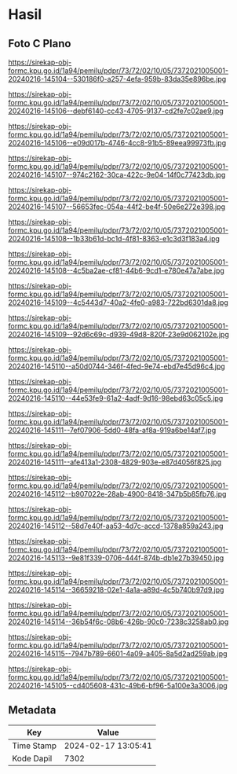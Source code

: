 # Hasil

## Foto C Plano

https://sirekap-obj-formc.kpu.go.id/1a94/pemilu/pdpr/73/72/02/10/05/7372021005001-20240216-145104--530186f0-a257-4efa-959b-83da35e896be.jpg

https://sirekap-obj-formc.kpu.go.id/1a94/pemilu/pdpr/73/72/02/10/05/7372021005001-20240216-145106--debf6140-cc43-4705-9137-cd2fe7c02ae9.jpg

https://sirekap-obj-formc.kpu.go.id/1a94/pemilu/pdpr/73/72/02/10/05/7372021005001-20240216-145106--e09d017b-4746-4cc8-91b5-89eea99973fb.jpg

https://sirekap-obj-formc.kpu.go.id/1a94/pemilu/pdpr/73/72/02/10/05/7372021005001-20240216-145107--974c2162-30ca-422c-9e04-14f0c77423db.jpg

https://sirekap-obj-formc.kpu.go.id/1a94/pemilu/pdpr/73/72/02/10/05/7372021005001-20240216-145107--56653fec-054a-44f2-be4f-50e6e272e398.jpg

https://sirekap-obj-formc.kpu.go.id/1a94/pemilu/pdpr/73/72/02/10/05/7372021005001-20240216-145108--1b33b61d-bc1d-4f81-8363-e1c3d3f183a4.jpg

https://sirekap-obj-formc.kpu.go.id/1a94/pemilu/pdpr/73/72/02/10/05/7372021005001-20240216-145108--4c5ba2ae-cf81-44b6-9cd1-e780e47a7abe.jpg

https://sirekap-obj-formc.kpu.go.id/1a94/pemilu/pdpr/73/72/02/10/05/7372021005001-20240216-145109--4c5443d7-40a2-4fe0-a983-722bd6301da8.jpg

https://sirekap-obj-formc.kpu.go.id/1a94/pemilu/pdpr/73/72/02/10/05/7372021005001-20240216-145109--92d6c69c-d939-49d8-820f-23e9d062102e.jpg

https://sirekap-obj-formc.kpu.go.id/1a94/pemilu/pdpr/73/72/02/10/05/7372021005001-20240216-145110--a50d0744-346f-4fed-9e74-ebd7e45d96c4.jpg

https://sirekap-obj-formc.kpu.go.id/1a94/pemilu/pdpr/73/72/02/10/05/7372021005001-20240216-145110--44e53fe9-61a2-4adf-9d16-98ebd63c05c5.jpg

https://sirekap-obj-formc.kpu.go.id/1a94/pemilu/pdpr/73/72/02/10/05/7372021005001-20240216-145111--7ef07906-5dd0-48fa-af8a-919a6be14af7.jpg

https://sirekap-obj-formc.kpu.go.id/1a94/pemilu/pdpr/73/72/02/10/05/7372021005001-20240216-145111--afe413a1-2308-4829-903e-e87d4056f825.jpg

https://sirekap-obj-formc.kpu.go.id/1a94/pemilu/pdpr/73/72/02/10/05/7372021005001-20240216-145112--b907022e-28ab-4900-8418-347b5b85fb76.jpg

https://sirekap-obj-formc.kpu.go.id/1a94/pemilu/pdpr/73/72/02/10/05/7372021005001-20240216-145112--58d7e40f-aa53-4d7c-accd-1378a859a243.jpg

https://sirekap-obj-formc.kpu.go.id/1a94/pemilu/pdpr/73/72/02/10/05/7372021005001-20240216-145113--9e81f339-0706-444f-874b-db1e27b39450.jpg

https://sirekap-obj-formc.kpu.go.id/1a94/pemilu/pdpr/73/72/02/10/05/7372021005001-20240216-145114--36659218-02e1-4a1a-a89d-4c5b740b97d9.jpg

https://sirekap-obj-formc.kpu.go.id/1a94/pemilu/pdpr/73/72/02/10/05/7372021005001-20240216-145114--36b54f6c-08b6-426b-90c0-7238c3258ab0.jpg

https://sirekap-obj-formc.kpu.go.id/1a94/pemilu/pdpr/73/72/02/10/05/7372021005001-20240216-145115--7947b789-6601-4a09-a405-8a5d2ad259ab.jpg

https://sirekap-obj-formc.kpu.go.id/1a94/pemilu/pdpr/73/72/02/10/05/7372021005001-20240216-145105--cd405608-431c-49b6-bf96-5a100e3a3006.jpg


## Metadata

| Key        | Value               |
| ---------- | ------------------- |
| Time Stamp | 2024-02-17 13:05:41 |
| Kode Dapil | 7302                |



